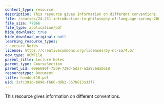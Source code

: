 ```yaml
---
content_type: resource
description: This resource gives information on different conventions.
file: /courses/24-251-introduction-to-philosophy-of-language-spring-2005/3afc391db090f666ddb23578013a33f7_handout16.pdf
file_size: 77366
file_type: application/pdf
hide_download: true
hide_download_original: null
learning_resource_types:
- Lecture Notes
license: https://creativecommons.org/licenses/by-nc-sa/4.0/
ocw_type: OCWFile
parent_title: Lecture Notes
parent_type: CourseSection
parent_uid: e0e6690f-75b9-739d-5d27-a2a936dab618
resourcetype: Document
title: handout16.pdf
uid: 3afc391d-b090-f666-ddb2-3578013a33f7
---
```

This resource gives information on different conventions.
